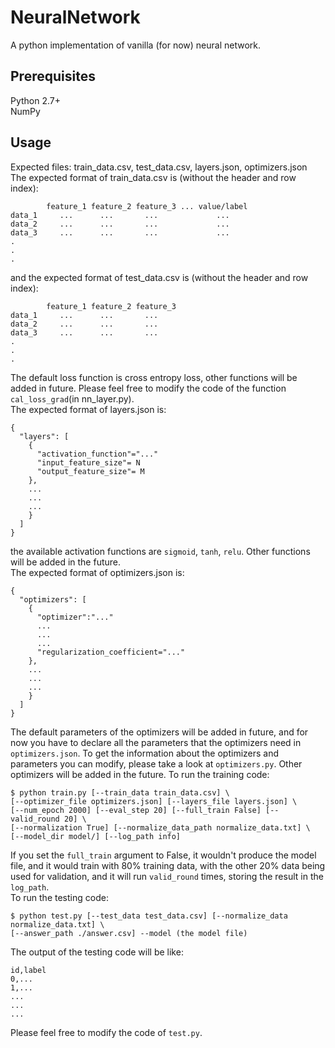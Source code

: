 # NeuralNetwork
A python implementation of vanilla (for now) neural network.

Prerequisites
-------------
Python 2.7+  
NumPy

Usage
-----
Expected files: train_data.csv, test_data.csv, layers.json, optimizers.json  
The expected format of train_data.csv is (without the header and row index):  
```
        feature_1 feature_2 feature_3 ... value/label
data_1     ...      ...       ...             ...
data_2     ...      ...       ...             ...
data_3     ...      ...       ...             ...
.
.
.
```
and the expected format of test_data.csv is (without the header and row index):
```
        feature_1 feature_2 feature_3 
data_1     ...      ...       ...    
data_2     ...      ...       ...      
data_3     ...      ...       ...      
.
.
.
```
The default loss function is cross entropy loss, other functions will be added in future. Please feel free to modify the code of the function ``cal_loss_grad``(in nn_layer.py).    
The expected format of layers.json is:
```
{
  "layers": [
    {
      "activation_function"="..."
      "input_feature_size"= N
      "output_feature_size"= M
    },
    ...
    ...
    ...
    }
  ]
}
```
the available activation functions are ``sigmoid``, ``tanh``, ``relu``. Other functions will be added in the future.  
The expected format of optimizers.json is:
```
{
  "optimizers": [
    {
      "optimizer":"..."
      ...
      ...
      ...
      "regularization_coefficient="..."
    },
    ...
    ...
    ...
    }
  ]
}
```
The default parameters of the optimizers will be added in future, and for now you have to declare all the parameters that the optimizers need in ``optimizers.json``. To get the information about the optimizers and parameters you can modify, please take a look at ``optimizers.py``.  Other optimizers will be added in the future.
To run the training code:
```
$ python train.py [--train_data train_data.csv] \  
[--optimizer_file optimizers.json] [--layers_file layers.json] \  
[--num_epoch 2000] [--eval_step 20] [--full_train False] [--valid_round 20] \  
[--normalization True] [--normalize_data_path normalize_data.txt] \  
[--model_dir model/] [--log_path info]
```
If you set the ``full_train`` argument to False, it wouldn't produce the model file, and it would train with 80% training data, with the other 20% data being used for validation, and it will run ``valid_round`` times, storing the result in the ``log_path``.  
To run the testing code:
```
$ python test.py [--test_data test_data.csv] [--normalize_data normalize_data.txt] \  
[--answer_path ./answer.csv] --model (the model file)
```
The output of the testing code will be like:
```
id,label
0,...
1,...
...
...
...
```
Please feel free to modify the code of ``test.py``.
